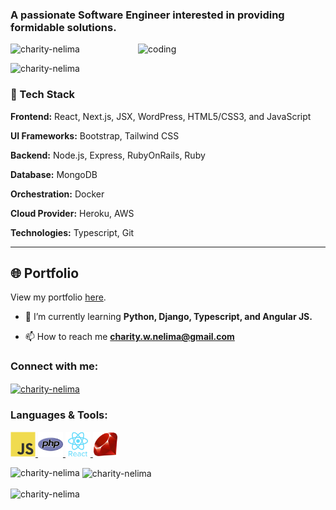 <h3 align="left">A passionate Software Engineer interested in providing formidable solutions.</h3>
<img align="right" margin-top="5%" alt="coding" width="300" border-radius="30px" src="https://steamuserimages-a.akamaihd.net/ugc/1631947648964785474/81CBA15178466DD47195A239232202E78987B714/?imw=637&imh=358&ima=fit&impolicy=Letterbox&imcolor=%23000000&letterbox=true">
<p align="left"> <img src="https://komarev.com/ghpvc/?username=charity-nelima&label=Profile%20views&color=0e75b6&style=flat" alt="charity-nelima" /> </p>

<p align="left"> <img src="https://komarev.com/ghpvc/?username=charity-nelima&label=Profile%20views&color=0e75b6&style=flat" alt="charity-nelima" /> </p>



<h3> 🔧 Tech Stack</h3>

**Frontend:** React, Next.js, JSX, WordPress, HTML5/CSS3, and JavaScript

**UI Frameworks:** Bootstrap, Tailwind CSS

**Backend:** Node.js, Express, RubyOnRails, Ruby

**Database:** MongoDB

**Orchestration:** Docker

**Cloud Provider:** Heroku, AWS

**Technologies:** Typescript, Git

---

## 🌐 Portfolio
View my portfolio [here](https://nelima-charity.vercel.app/).

- 🌱 I’m currently learning **Python, Django, Typescript, and Angular JS.**

- 📫 How to reach me **charity.w.nelima@gmail.com**

<h3 align="left">Connect with me:</h3>
<p align="left">
<a href="https://linkedin.com/in/charity-nelima" target="blank"><img align="center" src="https://raw.githubusercontent.com/rahuldkjain/github-profile-readme-generator/master/src/images/icons/Social/linked-in-alt.svg" alt="charity-nelima" height="30" width="40" /></a>
</p>

<h3 align="left">Languages & Tools:</h3>
<p align="left", background-color= "#18171f"> <a href="https://developer.mozilla.org/en-US/docs/Web/JavaScript" target="_blank" rel="noreferrer"> <img src="https://raw.githubusercontent.com/devicons/devicon/master/icons/javascript/javascript-original.svg" alt="javascript" width="40" height="40"/> </a> <a href="https://www.php.net" target="_blank" rel="noreferrer"> <img src="https://raw.githubusercontent.com/devicons/devicon/master/icons/php/php-original.svg" alt="php" width="40" height="40"/> </a> <a href="https://reactjs.org/" target="_blank" rel="noreferrer"> <img src="https://raw.githubusercontent.com/devicons/devicon/master/icons/react/react-original-wordmark.svg" alt="react" width="40" height="40"/> </a> <a href="https://www.ruby-lang.org/en/" target="_blank" rel="noreferrer"> <img src="https://raw.githubusercontent.com/devicons/devicon/master/icons/ruby/ruby-original.svg" alt="ruby" width="40" height="40"/> </a> </p>

<p style="background-color: #18171f;"><img align="left" src="https://github-readme-stats.vercel.app/api/top-langs?username=charity-nelima&show_icons=true&locale=en&layout=compact&theme=gotham" alt="charity-nelima" /></p>

<p>&nbsp;<img align="center" src="https://github-readme-stats.vercel.app/api?username=charity-nelima&show_icons=true&locale=en&theme=gotham" alt="charity-nelima" /></p>

<p><img align="center" src="https://github-readme-streak-stats.herokuapp.com/?user=charity-nelima&theme=gotham" alt="charity-nelima" /></p>

